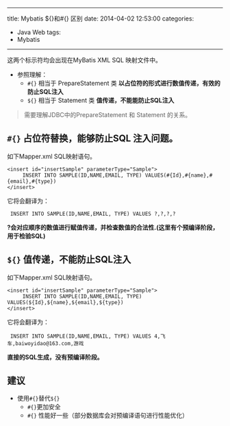 ﻿----
title: Mybatis ${}和#{} 区别
date: 2014-04-02 12:53:00
categories: 
- Java Web
tags:
- Mybatis
----

这两个标示符均会出现在MyBatis XML SQL 映射文件中。

* 参照理解：
   * `#{}`  相当于 PrepareStatement 类
    **以占位符的形式进行数值传递，有效的防止SQL注入**
   * `${}` 相当于 Statement 类
    **值传递，不能能防止SQL注入**

> 需要理解JDBC中的PrepareStatement 和 Statement 的关系。

## `#{}` 占位符替换，能够防止SQL 注入问题。

如下Mapper.xml SQL映射语句。
```
<insert id="insertSample" parameterType="Sample">
     INSERT INTO SAMPLE(ID,NAME,EMAIL, TYPE) VALUES(#{Id},#{name},#{email},#{type})
</insert>
```
它将会翻译为：
```
 INSERT INTO SAMPLE(ID,NAME,EMAIL, TYPE) VALUES ?,?,?,?
```
**?会对应顺序的数值进行赋值传递，并检查数值的合法性.(这里有个预编译阶段，用于检验SQL)**

## `${}` 值传递，不能防止SQL注入
如下Mapper.xml SQL映射语句。
```
<insert id="insertSample" parameterType="Sample">
     INSERT INTO SAMPLE(ID,NAME,EMAIL, TYPE) VALUES(${Id},${name},${email},${type})
</insert>
```
它将会翻译为：
```
 INSERT INTO SAMPLE(ID,NAME,EMAIL, TYPE) VALUES 4,飞车,baiwoyidao@163.com,游戏
```
**直接的SQL生成，没有预编译阶段。**
## 建议
* 使用`#{}`替代`${}`
   * `#{}`更加安全
   * `#{}` 性能好一些（部分数据库会对预编译语句进行性能优化）